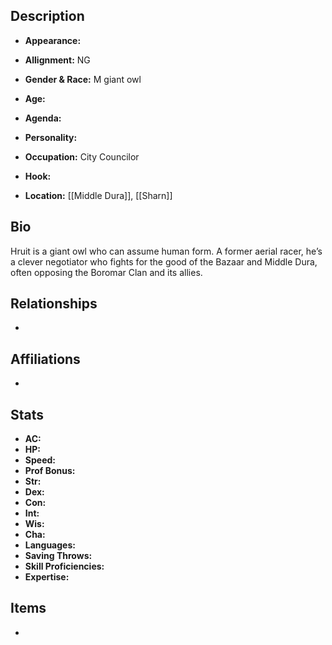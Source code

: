 ## Description
- **Appearance:** 

- **Allignment:** NG

- **Gender & Race:** M giant owl

- **Age:** 

- **Agenda:** 

- **Personality:** 

- **Occupation:** City Councilor

- **Hook:** 

- **Location:** [[Middle Dura]], [[Sharn]]

## Bio
Hruit is a giant owl who can assume human form. A former aerial racer, he’s a clever negotiator who fights for the good of the Bazaar and Middle Dura, often opposing the Boromar Clan and its allies.

## Relationships
- 

## Affiliations
- 

## Stats
- **AC:** 
- **HP:** 
- **Speed:** 
- **Prof Bonus:** 
- **Str:** 
- **Dex:** 
- **Con:** 
- **Int:** 
- **Wis:** 
- **Cha:** 
- **Languages:** 
- **Saving Throws:** 
- **Skill Proficiencies:** 
- **Expertise:** 


## Items
- 
